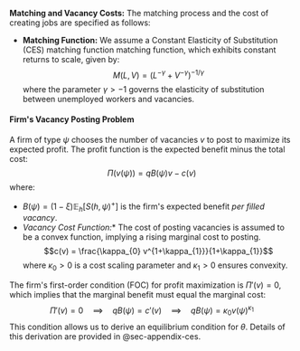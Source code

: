 **Matching and Vacancy Costs:**
The matching process and the cost of creating jobs are specified as follows:
- **Matching Function:** We assume a  Constant Elasticity of Substitution (CES) matching function  matching function, which exhibits constant returns to scale, given by:
$$
M(L, V) = (L^{-\gamma} + V^{-\gamma})^{-1/\gamma}
$$
where the parameter $\gamma > -1$ governs the elasticity of substitution between unemployed workers and vacancies. 
#### Firm's Vacancy Posting Problem

A firm of type $\psi$ chooses the number of vacancies $v$ to post to maximize its expected profit. The profit function is the expected benefit minus the total cost:
$$
\Pi(v(\psi)) = q B(\psi)  v - c(v)
$$
where:
*   $B(\psi) = (1-\xi)\mathbb{E}_h[S(h,\psi)^{+}]$ is the firm's expected benefit *per filled vacancy*.
*  *Vacancy Cost Function:** The cost of posting vacancies is assumed to be a convex function, implying a rising marginal cost to posting.
    $$c(v) = \frac{\kappa_{0} v^{1+\kappa_{1}}}{1+\kappa_{1}}$$
    where $\kappa_{0} > 0$ is a cost scaling parameter and $\kappa_{1} > 0$ ensures convexity.

The firm's first-order condition (FOC) for profit maximization is $\Pi'(v) = 0$, which implies that the marginal benefit must equal the marginal cost:
$$
\Pi'(v) = 0 \quad \implies \quad q B(\psi) = c'(v) \quad \implies \quad q B(\psi) = \kappa_{0} v(\psi)^{\kappa_{1}}
$$
This condition allows us to derive an equilibrium condition for $\theta$. Details of this derivation are provided in @sec-appendix-ces. 